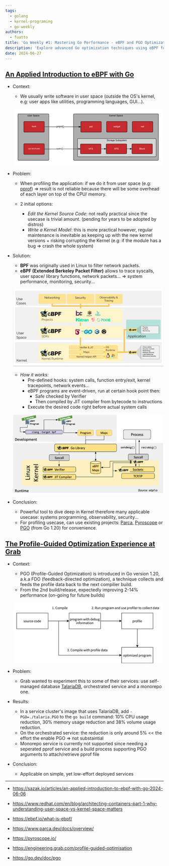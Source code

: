 ```yaml
---
tags:
  - golang
  - kernel-programing
  - go-weekly
authors:
  - fuatto
title: 'Go Weekly #1: Mastering Go Performance - eBPF and PGO Optimization Techniques'
description: 'Explore advanced Go optimization techniques using eBPF for kernel-level insights and Profile-Guided Optimization (PGO) for compiler enhancements. Learn how to boost performance and efficiency in Go applications.'
date: 2024-06-27
---
```


## [An Applied Introduction to eBPF with Go](https://sazak.io/articles/an-applied-introduction-to-ebpf-with-go-2024-06-06)

- Context:

  - We usually write software in user space (outside the OS's kernel, e.g: user apps like utilities, programming languages, GUI...).

  ![](assets/user-space-vs-kernel-space-basic-system-calls.png)

- Problem:

  - When profiling the application: if we do it from user space (e.g: [pprof](https://go.dev/blog/pprof)) => result is not reliable because there will be some overhead of each layer on top of the CPU/ memory.

  - 2 initial options:
    - _Edit the Kernel Source Code_: not really practical since the usecase is trivial amount. (pending for years to be adopted by distros)
    - _Write a Kernel Model_: this is more practical however, regular maintenance is inevitable as keeping up with the new kernel versions + risking corrupting the Kernel (e.g: if the module has a bug => crash the whole system)

- Solution:

  - **BPF** was originally used in Linux to filter network packets.
  - **eBPF (Extended Berkeley Packet Filter)** allows to trace syscalls, user space/ library functions, network packets... => system performance, monitoring, security...

  ![](assets/ebpf_overview.webp)

  - _How it works:_
    - Pre-defined hooks: system calls, function entry/exit, kernel tracepoints, network events...
    - eBPF programs are event-driven, run at certain hook point then:
      - Safe checked by Verifier
      - Then compiled by JIT compiler from bytecode to instructions
    - Execute the desired code right before actual system calls

  ![](assets/ebpf.png)

- Conclusion:
  - Powerful tool to dive deep in Kernel therefore many applicable usecase: systems programming, observability, security...
  - For profiling usecase, can use existing projects: [Parca](https://www.parca.dev/docs/overview/), [Pyroscope](https://pyroscope.io/) or [PGO](https://go.dev/doc/pgo) (from Go 1.20) for convenience.

## [The Profile-Guided Optimization Experience at Grab](https://engineering.grab.com/profile-guided-optimisation)

- Context:

  - PGO (Profile-Guided Optimization) is introduced in Go version 1.20, a.k.a FDO (feedback-directed optimization), a technique collects and feeds the profile data back to the next compilier build.
  - From the 2nd build/release, expectedly improving 2-14% performance (on-going for future builds)

  ![](assets/high-level-pgo.png)

- Problem:

  - Grab wanted to experiment this to some of their services: use self-managed database [TalariaDB](https://github.com/grab/talaria), orchestrated service and a monorepo one.

- Results:

  - In a service cluster's image that uses TalariaDB, add `-PGO=./talaria.PGO` to the `go build` command: 10% CPU usage reduction, 30% memory usage reduction and 38% volume usage reduction.
  - On the orchestrated service: the reduction is only around 5% << the effort the enable PGO => not substaintial
  - Monorepo service is currently not supported since needing a seperated pprof service and a build process supporting PGO arguments to attach/retrieve pprof file

- Conclusion:
  - Applicable on simple, yet low-effort deployed services

---

- https://sazak.io/articles/an-applied-introduction-to-ebpf-with-go-2024-06-06
- https://www.redhat.com/en/blog/architecting-containers-part-1-why-understanding-user-space-vs-kernel-space-matters
- https://ebpf.io/what-is-ebpf/
- https://www.parca.dev/docs/overview/
- https://pyroscope.io/

- https://engineering.grab.com/profile-guided-optimisation
- https://go.dev/doc/pgo

